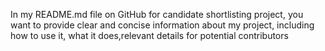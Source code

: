 In my README.md file on GitHub for  candidate shortlisting project, you want to provide clear and concise information about my project, including how to use it, what it does,relevant details for potential contributors
